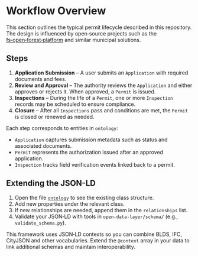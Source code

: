 # Workflow Overview

This section outlines the typical permit lifecycle described in this repository.
The design is influenced by open‑source projects such as the [fs‑open‑forest‑platform](https://github.com/USDAForestService/fs-open-forest-platform) and similar municipal solutions.

## Steps
1. **Application Submission** – A user submits an `Application` with required documents and fees.
2. **Review and Approval** – The authority reviews the `Application` and either approves or rejects it. When approved, a `Permit` is issued.
3. **Inspections** – During the life of a `Permit`, one or more `Inspection` records may be scheduled to ensure compliance.
4. **Closure** – After all `Inspections` pass and conditions are met, the `Permit` is closed or renewed as needed.

Each step corresponds to entities in `ontology`:
- `Application` captures submission metadata such as status and associated documents.
- `Permit` represents the authorization issued after an approved application.
- `Inspection` tracks field verification events linked back to a permit.

## Extending the JSON-LD
1. Open the file [`ontology`](../ontology) to see the existing class structure.
2. Add new properties under the relevant class.
3. If new relationships are needed, append them in the `relationships` list.
4. Validate your JSON‑LD with tools in `open-data-layer/schema/` (e.g., `validate_schema.py`).

This framework uses JSON‑LD contexts so you can combine BLDS, IFC, CityJSON and other vocabularies.  Extend the `@context` array in your data to link additional schemas and maintain interoperability.
